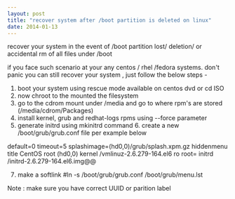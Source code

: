 ```yaml
---
layout: post
title: "recover system after /boot partition is deleted on linux"
date: 2014-01-13
---
```


recover your system in the event of /boot partition lost/ deletion/ or accidental rm of all files under /boot

if you face such scenario at your any centos / rhel /fedora systems. don't panic you can still recover your system , just follow the below steps -



1. boot your system using rescue mode available on centos dvd or cd ISO
2. now chroot to the mounted the filesystem
3. go to the cdrom mount under /media and go to where rpm's are stored (/media/cdrom/Packages) 
4. install kernel, grub and redhat-logs rpms using --force parameter
5. generate initrd using mkinitrd command 6. create a new /boot/grub/grub.conf file per example below

default=0
timeout=5
splashimage=(hd0,0)/grub/splash.xpm.gz
hiddenmenu
title CentOS
root (hd0,0)
kernel /vmlinuz-2.6.279-164.el6 ro root=
initrd /initrd-2.6.279-164.el6.img@@

7. make a softlink
#ln -s /boot/grub/grub.conf /boot/grub/menu.lst

Note : make sure you have correct UUID or parition label
